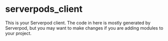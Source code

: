 # serverpods_client

This is your Serverpod client. The code in here is mostly generated by
Serverpod, but you may want to make changes if you are adding modules to your
project.
